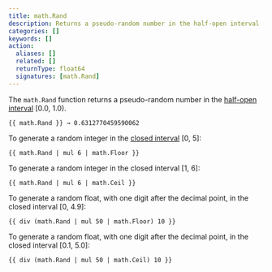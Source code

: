 ```yaml
---
title: math.Rand
description: Returns a pseudo-random number in the half-open interval [0.0, 1.0).
categories: []
keywords: []
action:
  aliases: []
  related: []
  returnType: float64
  signatures: [math.Rand]
---
```


The `math.Rand` function returns a pseudo-random number in the [half-open interval] [0.0, 1.0).

```go-html-template
{{ math.Rand }} → 0.6312770459590062
```

To generate a random integer in the [closed interval] [0, 5]:

```go-html-template
{{ math.Rand | mul 6 | math.Floor }}
```

To generate a random integer in the closed interval [1, 6]:

```go-html-template
{{ math.Rand | mul 6 | math.Ceil }}
```

To generate a random float, with one digit after the decimal point, in the closed interval [0, 4.9]:

```go-html-template
{{ div (math.Rand | mul 50 | math.Floor) 10 }}
```

To generate a random float, with one digit after the decimal point, in the closed interval [0.1, 5.0]:

```go-html-template
{{ div (math.Rand | mul 50 | math.Ceil) 10 }}
```

[closed interval]: /getting-started/glossary/#interval
[half-open interval]: /getting-started/glossary/#interval
